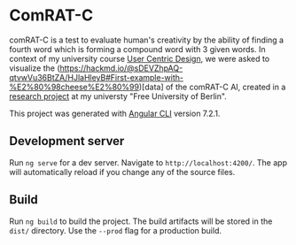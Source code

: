 # ComRAT-C

comRAT-C is a test to evaluate human's creativity by the ability of finding a fourth word which is forming a compound word with 3 given words. 
In context of my university course [User Centric Design](https://www.mi.fu-berlin.de/en/inf/groups/hcc/teaching/summer_term_2019/user-centered-design.html), we were asked to visualize the (https://hackmd.io/@sDEVZhpAQ-qtvwVu36BtZA/HJlaHleyB#First-example-with-%E2%80%98cheese%E2%80%99)[data] of the comRAT-C AI, created in a [research project](https://www.researchgate.net/publication/331938777_Cognitive_AI_Systems_Contribute_to_Improving_Creativity_Modeling_and_Measuring_Tools) at my universty "Free University of Berlin".

This project was generated with [Angular CLI](https://github.com/angular/angular-cli) version 7.2.1.



## Development server
Run `ng serve` for a dev server. Navigate to `http://localhost:4200/`. The app will automatically reload if you change any of the source files.

## Build
Run `ng build` to build the project. The build artifacts will be stored in the `dist/` directory. Use the `--prod` flag for a production build.
